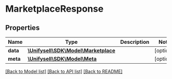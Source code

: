# MarketplaceResponse

## Properties
Name | Type | Description | Notes
------------ | ------------- | ------------- | -------------
**data** | [**\Unifysell\SDK\Model\Marketplace**](Marketplace.md) |  | [optional] 
**meta** | [**\Unifysell\SDK\Model\Meta**](Meta.md) |  | [optional] 

[[Back to Model list]](../README.md#documentation-for-models) [[Back to API list]](../README.md#documentation-for-api-endpoints) [[Back to README]](../README.md)


